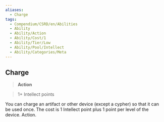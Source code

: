 ```yaml
---
aliases:
  - Charge
tags:
  - Compendium/CSRD/en/Abilities
  - Ability
  - Ability/Action
  - Ability/Cost/1
  - Ability/Tier/Low
  - Ability/Pool/Intellect
  - Ability/Categories/Meta
---
```

    
      
## Charge      
>**Action**      
>1+ Intellect points    
      
You can charge an artifact or other device (except a cypher) so that it can be used once. The cost is 1 Intellect point plus 1 point per level of the device. Action.